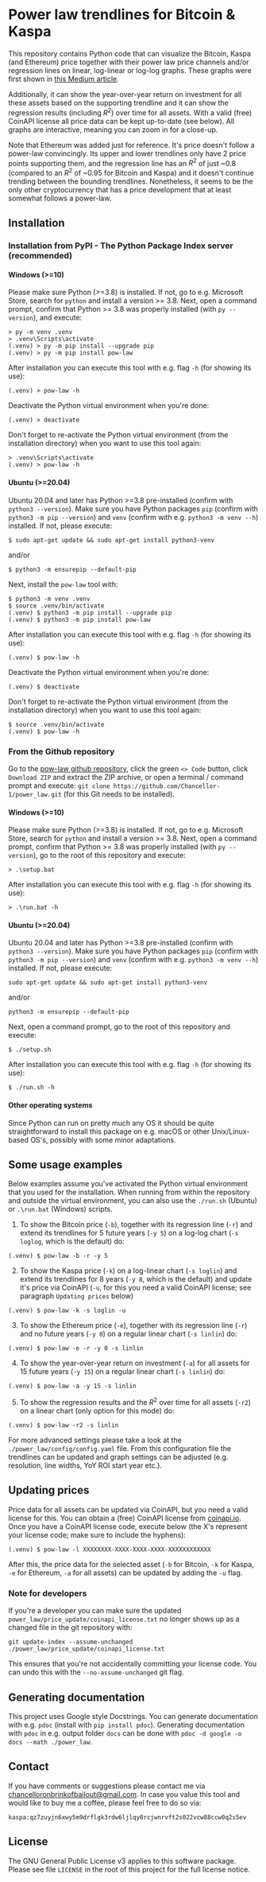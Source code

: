 # Power law trendlines for Bitcoin & Kaspa

This repository contains Python code that can visualize the Bitcoin, Kaspa (and Ethereum) price together with their power law price channels and/or regression lines on linear, log-linear or log-log graphs. These graphs were first shown in [this Medium article](https://medium.com/@chancelloronbrinkofbailout/bitcoin-kaspa-dacc84b6d65d).

Additionally, it can show the year-over-year return on investment for all these assets based on the supporting trendline and it can show the regression results (including $R^2$) over time for all assets. With a valid (free) CoinAPI license all price data can be kept up-to-date (see below). All graphs are interactive, meaning you can zoom in for a close-up.

Note that Ethereum was added just for reference. It's price doesn't follow a power-law convincingly. Its upper and lower trendlines only have 2 price points supporting them, and the regression line has an $R^2$ of just ~0.8 (compared to an $R^2$ of ~0.95 for Bitcoin and Kaspa) and it doesn't continue trending between the bounding trendlines. Nonetheless, it seems to be the only other cryptocurrency that has a price development that at least somewhat follows a power-law.

## Installation

### Installation from PyPI - The Python Package Index server (recommended)

#### Windows (>=10)

Please make sure Python (>=3.8) is installed. If not, go to e.g. Microsoft Store, search for `python` and install a version >= 3.8. Next, open a command prompt, confirm that Python >= 3.8 was properly installed (with `py --version`), and execute:
```
> py -m venv .venv
> .venv\Scripts\activate
(.venv) > py -m pip install --upgrade pip
(.venv) > py -m pip install pow-law
```

After installation you can execute this tool with e.g. flag `-h` (for showing its use):
```
(.venv) > pow-law -h
```

Deactivate the Python virtual environment when you're done:
```
(.venv) > deactivate
```

Don't forget to re-activate the Python virtual environment (from the installation directory) when you want to use this tool again:
```
> .venv\Scripts\activate
(.venv) > pow-law -h
```

#### Ubuntu (>=20.04)

Ubuntu 20.04 and later has Python >=3.8 pre-installed (confirm with `python3 --version`). Make sure you have Python packages `pip` (confirm with `python3 -m pip --version`) and `venv` (confirm with e.g. `python3 -m venv --h`) installed. If not, please execute:
```
$ sudo apt-get update && sudo apt-get install python3-venv
```
and/or
```
$ python3 -m ensurepip --default-pip
```

Next, install the `pow-law` tool with:
```
$ python3 -m venv .venv
$ source .venv/bin/activate
(.venv) $ python3 -m pip install --upgrade pip
(.venv) $ python3 -m pip install pow-law
```

After installation you can execute this tool with e.g. flag `-h` (for showing its use):
```
(.venv) $ pow-law -h
```

Deactivate the Python virtual environment when you're done:
```
(.venv) $ deactivate
```

Don't forget to re-activate the Python virtual environment (from the installation directory) when you want to use this tool again:
```
$ source .venv/bin/activate
(.venv) $ pow-law -h
```

### From the Github repository

Go to the [pow-law github repository](https://github.com/Chancellor-1/power_law), click the green `<> Code` button, click `Download ZIP` and extract the ZIP archive, or open a terminal / command prompt and execute: `git clone https://github.com/Chancellor-1/power_law.git` (for this Git needs to be installed).

#### Windows (>=10)

Please make sure Python (>=3.8) is installed. If not, go to e.g. Microsoft Store, search for `python` and install a version >= 3.8. Next, open a command prompt, confirm that Python >= 3.8 was properly installed (with `py --version`), go to the root of this repository and execute:
```
> .\setup.bat
```

After installation you can execute this tool with e.g. flag `-h` (for showing its use):
```
> .\run.bat -h
```

#### Ubuntu (>=20.04)

Ubuntu 20.04 and later has Python >=3.8 pre-installed (confirm with `python3 --version`). Make sure you have Python packages `pip` (confirm with `python3 -m pip --version`) and `venv` (confirm with e.g. `python3 -m venv --h`) installed. If not, please execute:
```
sudo apt-get update && sudo apt-get install python3-venv
```
and/or
```
python3 -m ensurepip --default-pip
```

Next, open a command prompt, go to the root of this repository and execute:
```
$ ./setup.sh
```

After installation you can execute this tool with e.g. flag `-h` (for showing its use):
```
$ ./run.sh -h
```

#### Other operating systems

Since Python can run on pretty much any OS it should be quite straightforward to install this package on e.g. macOS or other Unix/Linux-based OS's, possibly with some minor adaptations.

## Some usage examples

Below examples assume you've activated the Python virtual environment that you used for the installation. When running from within the repository and outside the virtual environment, you can also use the `./run.sh` (Ubuntu) or `.\run.bat` (Windows) scripts.

1. To show the Bitcoin price (`-b`), together with its regression line (`-r`) and extend its trendlines for 5 future years (`-y 5`) on a log-log chart (`-s loglog`, which is the default) do:
```
(.venv) $ pow-law -b -r -y 5
```

2. To show the Kaspa price (`-k`) on a log-linear chart (`-s loglin`) and extend its trendlines for 8 years (`-y 8`, which is the default) and update it's price via CoinAPI (`-u`, for this you need a valid CoinAPI license; see paragraph `Updating prices` below)
```
(.venv) $ pow-law -k -s loglin -u
```

3. To show the Ethereum price (`-e`), together with its regression line (`-r`) and no future years (`-y 0`) on a regular linear chart (`-s linlin`) do:
```
(.venv) $ pow-law -e -r -y 0 -s linlin
```

4. To show the year-over-year return on investment (`-a`) for all assets for 15 future years (`-y 15`) on a regular linear chart (`-s linlin`) do:
```
(.venv) $ pow-law -a -y 15 -s linlin
```

5. To show the regression results and the $R^2$ over time for all assets (`-r2`) on a linear chart (only option for this mode) do:
```
(.venv) $ pow-law -r2 -s linlin
```

For more advanced settings please take a look at the `./power_law/config/config.yaml` file. From this configuration file the trendlines can be updated and graph settings can be adjusted (e.g. resolution, line widths, YoY ROI start year etc.).

## Updating prices

Price data for all assets can be updated via CoinAPI, but you need a valid license for this. You can obtain a (free) CoinAPI license from [coinapi.io](https://www.coinapi.io/get-free-api-key?product_id=market-data-api). Once you have a CoinAPI license code, execute below (the X's represent your license code; make sure to include the hyphens):
```
(.venv) $ pow-law -l XXXXXXXX-XXXX-XXXX-XXXX-XXXXXXXXXXXX
```

After this, the price data for the selected asset (`-b` for Bitcoin, `-k` for Kaspa, `-e` for Ethereum, `-a` for all assets) can be updated by adding the `-u` flag.

### Note for developers

If you're a developer you can make sure the updated `power_law/price_update/coinapi_license.txt` no longer shows up as a changed file in the git repository with:
```
git update-index --assume-unchanged ./power_law/price_update/coinapi_license.txt
```

This ensures that you're not accidentally committing your license code. You can undo this with the `--no-assume-unchanged` git flag.

## Generating documentation

This project uses Google style Docstrings. You can generate documentation with e.g. `pdoc` (install with `pip install pdoc`). Generating documentation with `pdoc` in e.g. output folder `docs` can be done with `pdoc -d google -o docs --math ./power_law`.

## Contact

If you have comments or suggestions please contact me via chancelloronbrinkofbailout@gmail.com. In case you value this tool and would like to buy me a coffee, please feel free to do so via:

```
kaspa:qz7zuyjn6xwy5m9drflgk3rdw6ljlqy0rcjwnrvft2s022vcw88ccw0q2s5ev
```

## License

The GNU General Public License v3 applies to this software package. Please see file `LICENSE` in the root of this project for the full license notice.
